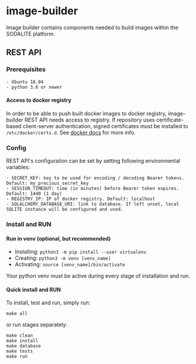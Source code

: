 # image-builder
Image builder contains components needed to build images within the SODALITE platform.


## REST API

### Prerequisites

    - Ubuntu 18.04
    - python 3.6 or newer
     
#### Access to docker registry
In order to be able to push built docker images to docker registry, image-builder REST API needs access to registry.
If repository uses certificate-based client-server authentication, signed certificates must be installed to `/etc/docker/certs.d`.
See [docker docs](https://docs.docker.com/engine/security/certificates/) for more info.


### Config
REST API's configuration can be set by setting following environmental variables:
    
    - SECRET_KEY: key to be used for encoding / decoding Bearer tokens. Default: my_precious_secret_key
    - SESSION_TIMEOUT: time (in minutes) before Bearer token expires. Default: 1440 (1 day)
    - REGISTRY_IP: IP of docker registry. Default: localhost
    - SQLALCHEMY_DATABASE_URI: link to database. If left unset, local SQLITE instance will be configured and used.
    
### Install and RUN
#### Run in venv (optional, but recommended)
- Installing: `python3 -m pip install --user virtualenv`
- Creating: `python3 -m venv [venv_name]`
- Activating: `source [venv_name]/bin/activate`


Your python venv must be active during every stage of installation and run.

#### Quick install and RUN
To install, test and run, simply run:

    make all
    
or run stages separately:
    
    make clean
    make install
    make database
    make tests
    make run
    




